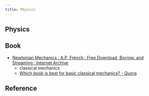 ```yaml
---
title: Physics
---
```


## Physics


## Book
* [Newtonian Mechanics : A.P. French : Free Download, Borrow, and Streaming : Internet Archive](https://archive.org/details/NewtonianMechanics)
    * classical mechanics
    * [Which book is best for basic classical mechanics? - Quora](https://www.quora.com/Which-book-is-best-for-basic-classical-mechanics)

## Reference
